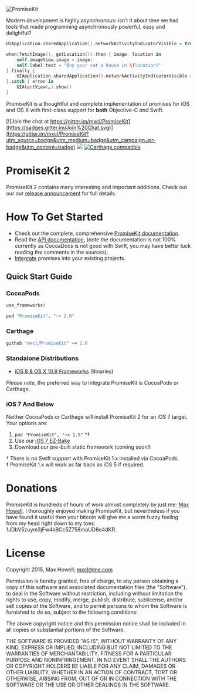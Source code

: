![PromiseKit](http://methylblue.com/junk/PMKBanner.png)

Modern development is highly asynchronous: isn’t it about time we had tools that made programming asynchronously powerful, easy and delightful?

```swift
UIApplication.sharedApplication().networkActivityIndicatorVisible = true

when(fetchImage(), getLocation()).then { image, location in
    self.imageView.image = image;
    self.label.text = "Buy your cat a house in \(location)"
}.finally {
    UIApplication.sharedApplication().networkActivityIndicatorVisible = false
}.catch { error in
    UIAlertView(…).show()
}
```

PromiseKit is a thoughtful and complete implementation of promises for iOS and OS X with first-class support for **both** Objective-C *and* Swift.

[![Join the chat at https://gitter.im/mxcl/PromiseKit](https://badges.gitter.im/Join%20Chat.svg)](https://gitter.im/mxcl/PromiseKit?utm_source=badge&utm_medium=badge&utm_campaign=pr-badge&utm_content=badge) ![](https://img.shields.io/cocoapods/v/PromiseKit.svg?label=Current%20Release)  [![Carthage compatible](https://img.shields.io/badge/Carthage-compatible-4BC51D.svg)](https://github.com/Carthage/Carthage)


# PromiseKit 2

PromiseKit 2 contains many interesting and important additions. Check out our our [release announcement](http://promisekit.org/PromiseKit-2.0-Released/) for full details.


# How To Get Started

* Check out the complete, comprehensive [PromiseKit documentation](http://promisekit.org).
* Read the [API documentation](http://cocoadocs.org/docsets/PromiseKit/), (note the documentation is not 100% currently as CocoaDocs is not good with Swift, you may have better luck reading the comments in the sources).
* [Integrate](http://promisekit.org/getting-started) promises into your existing projects.

## Quick Start Guide

### CocoaPods

```ruby
use_frameworks!

pod "PromiseKit", "~> 2.0"
```

### Carthage
```ruby
github "mxcl/PromiseKit" ~> 2.0
```

### Standalone Distributions

* [iOS 8 & OS X 10.9  Frameworks](https://github.com/mxcl/PromiseKit/releases/download/2.0.1/PromiseKit-2.0.1.zip) (Binaries)

*Please note*, the preferred way to integrate PromiseKit is CocoaPods or Carthage.

###  iOS 7 And Below

Neither CocoaPods or Carthage will install PromiseKit 2 for an iOS 7 target. Your options are:

 1. `pod "PromiseKit", "~> 1.5"` †‡
 2. Use our [iOS 7 EZ-Bake](https://github.com/PromiseKit/EZiOS7)
 3. Download our pre-built static framework (coming soon!)

† There is no Swift support with PromiseKit 1.x installed via CocoaPods.<br>‡ PromiseKit 1.x will work as far back as iOS 5 if required.


# Donations

PromiseKit is hundreds of hours of work almost completely by just me: [Max Howell](https://twitter.com/mxcl). I thoroughly enjoyed making PromiseKit, but nevertheless if you have found it useful then your bitcoin will give me a warm fuzzy feeling from my head right down to my toes: 1JDbV5zuym3jFw4kBCc5Z758maUD8e4dKR.


# License

Copyright 2015, Max Howell; <mxcl@me.com>

Permission is hereby granted, free of charge, to any person obtaining a copy
of this software and associated documentation files (the "Software"), to deal
in the Software without restriction, including without limitation the rights
to use, copy, modify, merge, publish, distribute, sublicense, and/or sell
copies of the Software, and to permit persons to whom the Software is
furnished to do so, subject to the following conditions:

The above copyright notice and this permission notice shall be included in
all copies or substantial portions of the Software.

THE SOFTWARE IS PROVIDED "AS IS", WITHOUT WARRANTY OF ANY KIND, EXPRESS OR
IMPLIED, INCLUDING BUT NOT LIMITED TO THE WARRANTIES OF MERCHANTABILITY,
FITNESS FOR A PARTICULAR PURPOSE AND NONINFRINGEMENT. IN NO EVENT SHALL THE
AUTHORS OR COPYRIGHT HOLDERS BE LIABLE FOR ANY CLAIM, DAMAGES OR OTHER
LIABILITY, WHETHER IN AN ACTION OF CONTRACT, TORT OR OTHERWISE, ARISING FROM,
OUT OF OR IN CONNECTION WITH THE SOFTWARE OR THE USE OR OTHER DEALINGS IN
THE SOFTWARE.
